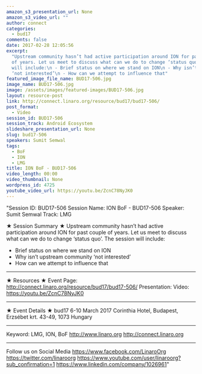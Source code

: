 ```yaml
---
amazon_s3_presentation_url: None
amazon_s3_video_url: ""
author: connect
categories:
  - bud17
comments: false
date: 2017-02-28 12:05:56
excerpt:
  "Upstream community hasn’t had active participation around ION for past couple
  of years. Let us meet to discuss what can we do to change ‘status quo’. The session
  will include:\n - Brief status on where we stand on ION\n - Why isn’t upstream community
  ‘not interested’\n - How can we attempt to influence that"
featured_image_file_name: BUD17-506.jpg
image_name: BUD17-506.jpg
image: /assets/images/featured-images/BUD17-506.jpg
layout: resource-post
link: http://connect.linaro.org/resource/bud17/bud17-506/
post_format:
  - Video
session_id: BUD17-506
session_track: Android Ecosystem
slideshare_presentation_url: None
slug: bud17-506
speakers: Sumit Semwal
tags:
  - BoF
  - ION
  - LMG
title: ION BoF - BUD17-506
video_length: 00:00
video_thumbnail: None
wordpress_id: 4725
youtube_video_url: https://youtu.be/ZcnC78NyJK0
---
```


"Session ID: BUD17-506
Session Name: ION BoF - BUD17-506
Speaker: Sumit Semwal
Track: LMG

★ Session Summary ★
Upstream community hasn’t had active participation around ION for past couple of years. Let us meet to discuss what can we do to change ‘status quo’. The session will include:

- Brief status on where we stand on ION
- Why isn’t upstream community ‘not interested’
- How can we attempt to influence that

---

★ Resources ★
Event Page: http://connect.linaro.org/resource/bud17/bud17-506/
Presentation:
Video: https://youtu.be/ZcnC78NyJK0

---

★ Event Details ★
bud17
6-10 March 2017
Corinthia Hotel, Budapest,
Erzsébet krt. 43-49,
1073 Hungary

---

Keyword: LMG, ION, BoF
http://www.linaro.org
http://connect.linaro.org

---

Follow us on Social Media
https://www.facebook.com/LinaroOrg
https://twitter.com/linaroorg
https://www.youtube.com/user/linaroorg?sub_confirmation=1
https://www.linkedin.com/company/1026961"

